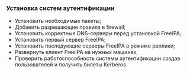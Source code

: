 ### Установка систем аутентификации

- Установить необходимые пакеты;
- Добавить разрешающие правила в firewall;
- Установить корректные DNS-серверы перед установкой FreeIPA;
- Установить первый сервер FreeIPA;
- Установить последующие серверы FreeIPA в режиме реплики;
- Развернуть клиент FreeIPA на нужных машинах;
- Проверить работоспособность системы аутентификации создав пользователей и получить билеты Kerberos.
